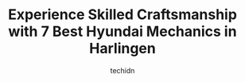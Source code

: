 ---
layout: ampstory
image: https://images.unsplash.com/photo-1577696467903-bee9f5ee9fe9?ixlib=rb-4.0.3&ixid=MnwxMjA3fDB8MHxwaG90by1wYWdlfHx8fGVufDB8fHx8&auto=format&fit=crop&w=640&h=853&q=80
author: techidn
featured: false
description: When it comes to finding reliable automotive experts in Harlingen, USA, look no further than the 7 best Hyundai Mechanic in the area. With their exceptional skills and dedication to providin
title: Experience Skilled Craftsmanship with 7 Best Hyundai Mechanics in Harlingen
cover:
   title: Experience Skilled Craftsmanship with 7 Best Hyundai Mechanics in Harlingen
   subtitle: Rickpate
   background: https://images.unsplash.com/photo-1577696467903-bee9f5ee9fe9?ixlib=rb-4.0.3&ixid=MnwxMjA3fDB8MHxwaG90by1wYWdlfHx8fGVufDB8fHx8&auto=format&fit=crop&w=640&h=853&q=80

pages: 
 - layout: thirds
   top: <h1>#1 Bert Ogden CDJR</h1>
   bottom: "<p>If I could give them a lower rating on this review I would. We recently stopped by their service center on a Saturday in hopes of having a couple things looked at in our </p>"
   background: https://www.knot35.com/toplist/wp-content/uploads/2023/06/best-hyundai-mechanic-1-in-harlingen-1685835292.jpeg
   backgroundblur: true
 - layout: thirds
   top: <h1>#2 Charlie Clark Nissan Harlingen</h1>
   bottom: "<p>3500 W Expy 83, Harlingen, TX 78552, United States</p>"
   background: https://www.knot35.com/toplist/wp-content/uploads/2023/06/best-hyundai-mechanic-2-in-harlingen-1685835293.jpeg
   cta:
      link: https://www.knot35.com/toplist/experience-skilled-craftsmanship-with-7-best-hyundai-mechanics-in-harlingen/
      text: Experience Skilled Craftsmanship with 7 Best Hyundai Mechanics in Harlingen
 - layout: thirds
   top: <h1>#3 Bert Ogden Hyundai</h1>
   bottom: "<p>8621 W Expy 83, Harlingen, TX 78552, United States</p>"
   background: https://www.knot35.com/toplist/wp-content/uploads/2023/06/best-hyundai-mechanic-3-in-harlingen-1685835294.jpeg
   cta:
      link: https://www.knot35.com/toplist/experience-skilled-craftsmanship-with-7-best-hyundai-mechanics-in-harlingen/
      text: Experience Skilled Craftsmanship with 7 Best Hyundai Mechanics in Harlingen
 - layout: thirds
   top: <h1>#4 Bert Ogden Harlingen Kia</h1>
   bottom: "<p>8321 W Expy 83, Harlingen, TX 78552, United States</p>"
   background: https://images.unsplash.com/photo-1515405295579-ba7b45403062?ixlib=rb-4.0.3&ixid=MnwxMjA3fDB8MHxwaG90by1wYWdlfHx8fGVufDB8fHx8&auto=format&fit=crop&w=640&h=853&q=80
   cta:
      link: https://www.knot35.com/toplist/experience-skilled-craftsmanship-with-7-best-hyundai-mechanics-in-harlingen/
      text: Experience Skilled Craftsmanship with 7 Best Hyundai Mechanics in Harlingen
 - layout: thirds
   top: <h1>#5 Cardenas BMW</h1>
   bottom: "<p>210 N Loop 499, Harlingen, TX 78550, United States</p>"
   background: https://images.unsplash.com/photo-1552083974-186346191183?ixlib=rb-4.0.3&ixid=MnwxMjA3fDB8MHxwaG90by1wYWdlfHx8fGVufDB8fHx8&auto=format&fit=crop&w=640&h=853&q=80
   cta:
      link: https://www.knot35.com/toplist/experience-skilled-craftsmanship-with-7-best-hyundai-mechanics-in-harlingen/
      text: Experience Skilled Craftsmanship with 7 Best Hyundai Mechanics in Harlingen
 - layout: thirds
   top: <h1>#6 Dominguez Automobile Services</h1>
   bottom: "<p>201 W Adams Ave, Harlingen, TX 78550, United States</p>"
   background: https://images.unsplash.com/photo-1534312527009-56c7016453e6?ixlib=rb-4.0.3&ixid=MnwxMjA3fDB8MHxwaG90by1wYWdlfHx8fGVufDB8fHx8&auto=format&fit=crop&w=640&h=853&q=80
   cta:
      link: https://www.knot35.com/toplist/experience-skilled-craftsmanship-with-7-best-hyundai-mechanics-in-harlingen/
      text: Experience Skilled Craftsmanship with 7 Best Hyundai Mechanics in Harlingen
 - layout: thirds
   top: <h1>#7 Mazda at Cardenas</h1>
   bottom: "<p>111 TX-499 Loop, Harlingen, TX 78550, United States</p>"
   background: https://images.unsplash.com/photo-1599422314077-f4dfdaa4cd09?ixlib=rb-4.0.3&ixid=MnwxMjA3fDB8MHxwaG90by1wYWdlfHx8fGVufDB8fHx8&auto=format&fit=crop&w=640&h=853&q=80
   cta:
      link: https://www.knot35.com/toplist/experience-skilled-craftsmanship-with-7-best-hyundai-mechanics-in-harlingen/
      text: Experience Skilled Craftsmanship with 7 Best Hyundai Mechanics in Harlingen
 - layout: thirds
   middle: Continue reading...
   background: https://images.unsplash.com/photo-1553949345-eb786bb3f7ba?ixlib=rb-4.0.3&ixid=MnwxMjA3fDB8MHxwaG90by1wYWdlfHx8fGVufDB8fHx8&auto=format&fit=crop&w=640&h=853&q=80
   cta:
      link: https://www.knot35.com/toplist/experience-skilled-craftsmanship-with-7-best-hyundai-mechanics-in-harlingen/
      text: Experience Skilled Craftsmanship with 7 Best Hyundai Mechanics in Harlingen
      
---